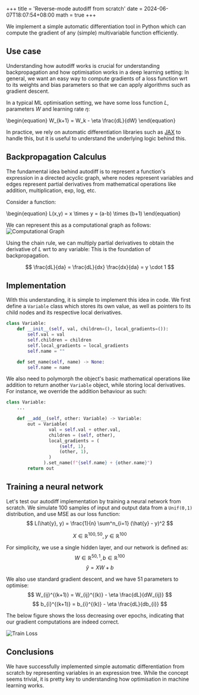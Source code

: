 +++
title = 'Reverse-mode autodiff from scratch'
date = 2024-06-07T18:07:54+08:00
math = true
+++

We implement a simple automatic differentiation tool in Python which can
compute the gradient of any (simple) multivariable function efficiently.

## Use case
Understanding how autodiff works is crucial for understanding backpropagation
and how optimisation works in a deep learning setting: In general, we want an
easy way to compute gradients of a loss function wrt to its weights and bias
parameters so that we can apply algorithms such as gradient descent.

In a typical ML optimisation setting, we have some loss function $L$, parameters $W$ and learning rate $\eta$:  

\begin{equation}
W_{k+1} = W_k - \eta \frac{dL}{dW}
\end{equation}

In practice, we rely on automatic differentiation libraries such as
[JAX](https://jax.readthedocs.io/en/latest/quickstart.html) to handle this, but
it is useful to understand the underlying logic behind this.

## Backpropagation Calculus
The fundamental idea behind autodiff is to represent a function's expression in
a directed acyclic graph, where nodes represent variables and edges represent
partial derivatives from mathematical operations like addition, multiplication, exp, log, etc.

Consider a function:

\begin{equation}
L(x,y) = x \times y = (a-b) \times (b+1)
\end{equation}

We can represent this as a computational graph as follows:
![Computational Graph](/img/Computational_Graph.png#center)

Using the chain rule, we can multiply partial derivatives to obtain the
derivative of $L$ wrt to any variable: This is the foundation of
backpropagation.

$$
\frac{dL}{da} = \frac{dL}{dx} \frac{dx}{da} = y \cdot 1
$$

## Implementation
With this understanding, it is simple to implement this idea in code. We first
define a `Variable` class which stores its own value, as well as
pointers to its child nodes and its respective local derivatives. 

```python
class Variable:
    def __init__(self, val, children=(), local_gradients=()):
        self.val = val
        self.children = children
        self.local_gradients = local_gradients
        self.name = ""

    def set_name(self, name) -> None:
        self.name = name
```

We also need to polymorph the object's basic mathematical operations like
addition to return another `Variable` object, while storing local derivatives.
For instance, we override the addition behaviour as such:

```python
class Variable:
    ...    

    def __add__(self, other: Variable) -> Variable:
        out = Variable(
                val = self.val + other.val,
                children = (self, other),
                local_gradients = (
                    (self, 1),
                    (other, 1),
                )
              ).set_name(f"{self.name} + {other.name}")
        return out
```

## Training a neural network
Let's test our autodiff implementation by training a neural network from scratch. We simulate 100 samples of input and output data from
a `Unif(0,1)` distribution, and use MSE as our loss function:
$$
L(\hat{y}, y) = \frac{1}{n} \sum^n_{i=1} (\hat{y} - y)^2
$$

$$
X \in \mathbb{R}^{100,50}, y \in \mathbb{R}^{100}
$$

For simplicity, we use a single hidden layer, and our network is defined as:
$$
W \in \mathbb{R}^{50,1}, b \in \mathbb{R}^{100}
$$
$$
\hat{y} = XW + b
$$

We also use standard gradient descent, and we have 51 parameters to optimise:
$$
W_{ij}^{(k+1)} = W_{ij}^{(k)} - \eta \frac{dL}{dW_{ij}}
$$
$$
b_{i}^{(k+1)} = b_{i}^{(k)} - \eta \frac{dL}{db_{i}}
$$

The below figure shows the loss decreasing over epochs, indicating that our
gradient computations are indeed correct.

![Train Loss](/img/Train_Loss.png#center)

## Conclusions
We have successfully implemented simple automatic differentiation from scratch
by representing variables in an expression tree. While the concept seems
trivial, it is pretty key to understanding how optimisation in machine learning
works.




